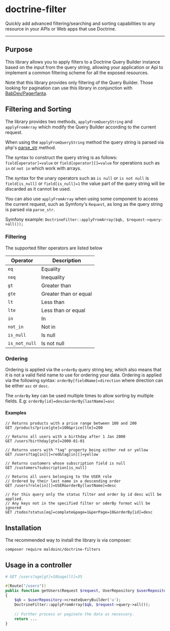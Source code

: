 # doctrine-filter

Quickly add advanced filtering/searching and sorting capabilities to any resource in your APIs or Web apps
that use Doctrine.

---

## Purpose

This library allows you to apply filters to a Doctrine Query Builder instance based on the input from the query string,
allowing your application or Api to implement a common filtering scheme for all the exposed resources.

Note that this library provides only filtering of the Query Builder. 
Those looking for pagination can use this library in conjunction with [BabDev/Pagerfanta](https://github.com/BabDev/Pagerfanta).

## Filtering and Sorting

The library provides two methods, `applyFromQueryString` and `applyFromArray` which modify the Query Builder
according to the current request.


When using the `applyFromQueryString` method the query string is parsed via php's [parse_str](https://www.php.net/manual/en/function.parse-str.php) method.

The syntax to construct the query string is as follows: `field[operator]=value` or `field[operator][]=value`
for operations such as `in` or `not in` which work with arrays.

The syntax for the unary operators such as `is null` or `is not null` is `field[is_null]` or `field[is_null]=1` the value
part of the query string will be discarded as it cannot be used.

You can also use `applyFromArray` when using some component to access the current request, such as Symfony's `Request`, 
as long as the query string is parsed via `parse_str`.

Symfony example: `DoctrineFilter::applyFromArray($qb, $request->query->all());`

### Filtering

The supported filter operators are listed below

| Operator | Description
| --------------- | --------------------- |
| `eq`            | Equality              |
| `neq`           | Inequality            |
| `gt`            | Greater than          |
| `gte`           | Greater than or equal |
| `lt`            | Less than             |
| `lte`           | Less than or equal    |
| `in`            | In                    |
| `not_in`        | Not in                |
| `is_null`       | Is null               |
| `is_not_null`   | Is not null           |

### Ordering

Ordering is applied via the `orderBy` query string key, which also means that it is not a valid field name to use 
for ordering your data. Ordering is applied via the following syntax: `orderBy[fieldName]=direction` where direction
can be either `asc` or `desc`. 

The `orderBy` key can be used multiple times to allow sorting by multiple fields.
E.g: `orderBy[id]=desc&orderBy[lastName]=asc`

#### Examples

```http request
// Returns products with a price range between 100 and 200
GET /products?price[gte]=100&price[lte]=200

// Returns all users with a birthday after 1 Jan 2000
GET /users?birthday[gte]=2000-01-01

// Returns users with "tag" property being either red or yellow
GET /users?tag[in][]=red&tag[in][]=yellow

// Returns customers whose subscription field is null
GET /customers?subscription[is_null]

// Returns all users belonging to the USER role
// Ordered by their last name in a descending order
GET /users?role[in][]=USER&orderBy[lastName]=desc

// For this query only the status filter and order by id desc will be applied.
// Any keys not in the specified filter or oderBy format will be ignored
GET /todos?status[eq]=complete&page=1&perPage=10&orderBy[id]=desc
``` 

## Installation

The recommended way to install the library is via composer:

```
composer require maldoinc/doctrine-filters
```

## Usage in a controller

```php
# GET /users?age[gt]=18&age[lt]=35

#[Route("/users")]
public function getUsers(Request $request, UserRepository $userRepository)
{
    $qb = $userRepository->createQueryBuilder('u');
    DoctrineFilter::applyFromArray($qb, $request->query->all());
    
    // Further process or paginate the data as necessary.
    return ...
}
```

